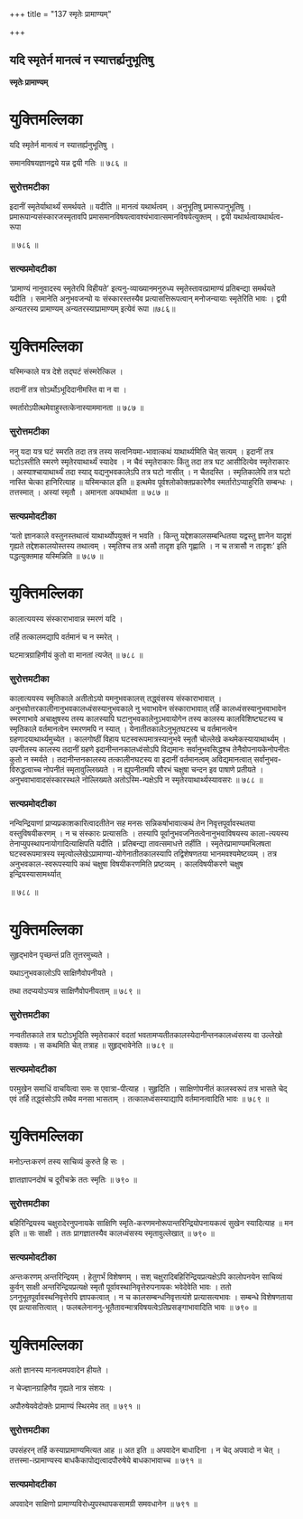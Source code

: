 +++
title = "137 स्मृतेः प्रामाण्यम्"

+++


## यदि स्मृतेर्न मानत्वं न स्यात्तर्ह्यनुभूतिषु

**स्मृतेः प्रामाण्यम्**

# **युक्तिमल्लिका**

यदि स्मृतेर्न मानत्वं न स्यात्तर्ह्यनुभूतिषु ।

समानविषयज्ञानद्वये यन्न द्वयी गतिः ॥ ७८६ ॥

### **सुरोत्तमटीका**

इदानीं स्मृतेर्याथार्थ्यं समर्थयते ॥ यदीति ॥ मानत्वं यथार्थत्वम् । अनुभूतिषु प्रमारूपानुभूतिषु । प्रमारूपान्यसंस्कारजस्मृतावपि प्रमासमानविषयत्वावश्यंभावात्समानविषयेत्युक्तम् । द्वयी यथार्थत्वायथार्थत्व-रूपा

॥ ७८६ ॥

### **सत्यप्रमोदटीका**

‘प्रामाण्यं नानुवादस्य स्मृतेरपि विहीयते’ इत्यनु-व्याख्यानमनुरुध्य स्मृतेस्तावत्प्रामाण्यं प्रतिबन्द्या समर्थयते यदीति । समानेति अनुभवजन्यो यः संस्कारस्तस्यैव प्रत्यासत्तिरूपत्वान् मनोजन्यायाः स्मृतेरिति भावः । द्वयी अन्यतरस्य प्रामाण्यम् अन्यतरस्याप्रामाण्यम् इत्येवं रूपा ॥७८६॥

# **युक्तिमल्लिका**

यस्मिन्काले यत्र देशे तद्घटं संस्मरेत्किल ।

तदानीं तत्र सोऽर्थोऽभूदिदानीमस्ति वा न वा ।

स्मर्तारोऽपीत्थमेवाहुस्तत्केनास्याममानता ॥ ७८७ ॥

### **सुरोत्तमटीका**

ननु यदा यत्र घटं स्मरति तदा तत्र तस्य सत्वनियमा-भावात्कथं याथार्थ्यमिति चेत् सत्यम् । इदानीं तत्र घटोऽस्तीति स्मरणे स्मृतेरयाथार्थ्यं स्यादेव । न चैवं स्मृतेराकारः किंतु तदा तत्र घट आसीदित्येव स्मृतेराकारः । अस्याश्चायाथार्थ्यं तदा स्याद् यद्यनुभवकालेऽपि तत्र घटो नासीत् । न चैतदस्ति । स्मृतिकालेपि तत्र घटो नास्ति चेत्का हानिरित्याह ॥ यस्मिन्काल इति ॥ इत्थमेव पूर्वश्लोकोक्तप्रकारेणैव स्मर्तारोऽप्याहुरिति सम्बन्धः । तत्तस्मात् । अस्यां स्मृतौ । अमानता अयथार्थता ॥ ७८७ ॥

### **सत्यप्रमोदटीका**

‘यतो ज्ञानकाले वस्तुनस्तथात्वं याथार्थ्योपयुक्तं न भवति । किन्तु यद्देशकालसम्बन्धितया यद्वस्तु ज्ञानेन यादृशं गृह्यते तद्देशकालयोस्तस्य तथात्वम् । स्मृतिश्च तत्र असौ तादृश इति गृह्णाति । न च तत्रासौ न तादृशः’ इति पद्धत्युक्तमाह यस्मिन्निति ॥ ७८७ ॥

# **युक्तिमल्लिका**

कालात्ययस्य संस्काराभावान्न स्मरणं यदि ।

तर्हि तत्कालमद्यापि वर्तमानं च न स्मरेत् ।

घटमात्रग्राहिणीयं कुतो वा मानतां त्यजेत् ॥ ७८८ ॥

### **सुरोत्तमटीका**

कालात्ययस्य स्मृतिकाले अतीतोऽयो यमनुभवकालस् तद्ध्वंसस्य संस्काराभावात् । अनुभवोत्तरकालीनानुभवकालध्वंसस्यानुभवकाले नु भवाभावेन संस्काराभावात् तर्हि कालध्वंसस्यानुभवाभावेन स्मरणाभावे अचाक्षुषस्य तस्य कालस्यापि घटानुभवकालेनुऽभवायोगेन तस्य कालस्य कालविशिष्टघटस्य च स्मृतिकाले वर्तमानत्वेन स्मरणमपि न स्यात् । येनातीतकालेऽनुभूतघटस्य च वर्तमानत्वेन ग्रहणादयाथार्थ्यमुच्येत । कालगोष्ठीं विहाय घटस्वरूपमात्रस्यानुभवे स्मृतौ चोल्लेखे कथमेकस्यायाथार्थ्यम् । उपनीतस्य कालस्य तदानीं ग्रहणे इदानीन्तनकालध्वंसोऽपि विद्यमानः सर्वानुभवसिद्धश्च तेनैवोपनायकेनोपनीतः कुतो न स्मर्यते । तदानीन्तनकालस्य तत्कालीनघटस्य वा इदानीं वर्तमानत्वम् अविद्यमानत्वात् सर्वानुभव-विरुद्धत्वाच्च नोपनीतं स्मृतावुल्लिख्यते । न ह्युपनीतमपि सौरभं चक्षुषा चन्दन इव पाषाणे प्रतीयते । अनुभवाभावादसंस्कारस्थले नोल्लिख्यते अतोऽस्मि-न्पक्षेऽपि न स्मृतेरयाथार्थ्यस्यावसरः ॥ ७८८ ॥

### **सत्यप्रमोदटीका**

नन्विन्द्रियाणां प्राप्यप्रकाशकारित्वादतीतेन सह मनसः सन्निकर्षाभावात्कथं तेन निवृत्तपूर्वावस्थतया वस्तुविषयीकरणम् । न च संस्कारः प्रत्यासतिः । तस्यापि पूर्वानुभवजनितत्वेनानुभवाविषयस्य काला-त्ययस्य तेनाप्युपस्थापनायोगादित्याक्षिपति यदीति । प्रतिबन्द्या तावत्समाधत्ते तर्हीति । स्मृतेरप्रामाण्यमभिलषता घटस्वरूपमात्रस्य स्मृत्योल्लेखेऽप्रामाण्या-योगेनातीतकालस्यापि तद्विशेषणतया भानमवश्यमेष्टव्यम् । तत्र अनुभवकाल-स्वरूपस्यापि कथं चक्षुषा विषयीकरणमिति प्रष्टव्यम् । कालविषयीकरणे चक्षुष इन्द्रियस्यासामर्थ्यात्

॥ ७८८ ॥

# **युक्तिमल्लिका**

सुहृद्भावेन पृच्छन्तं प्रति तूत्तरमुच्यते ।

यथाऽनुभवकालोऽपि साक्षिणैवोपनीयते ।

तथा तदप्ययोऽप्यत्र साक्षिणैवोपनीयताम् ॥ ७८९ ॥

### **सुरोत्तमटीका**

नन्वतीतकाले तत्र घटोऽभूदिति स्मृतेराकारं वदतां भवतामप्यतीतकालस्येदानीन्तनकालध्वंसस्य वा उल्लेखो वक्तव्यः । स कथमिति चेत् तत्राह ॥ सुहृद्भावेनेति ॥ ७८९ ॥

### **सत्यप्रमोदटीका**

परमुखेन समाधिं वाचयित्वा समः स एवात्रा-पीत्याह । सुहृदिति । साक्षिणोपनीतं कालस्वरूपं तत्र भासते चेद् एवं तर्हि तद्ध्वंसोऽपि तथैव मनसा भासताम् । तत्कालध्वंसस्याद्यापि वर्तमानत्वादिति भावः ॥ ७८९ ॥

# **युक्तिमल्लिका**

मनोऽन्तःकरणं तस्य साचिव्यं कुरुते हि सः ।

ज्ञातज्ञापनदोषं च दूरीचक्रे ततः स्मृतिः ॥ ७९० ॥

### **सुरोत्तमटीका**

बहिरिन्द्रियस्य चक्षुरादेरनुपनायके साक्षिणि स्मृति-करणमनोरूपान्तरिन्द्रियोपनायकत्वं सुखेन स्यादित्याह ॥ मन इति ॥ सः साक्षी । ततः प्रागज्ञातस्यैव कालध्वंसस्य स्मृतावुल्लेखात् ॥ ७९० ॥

### **सत्यप्रमोदटीका**

अन्तःकरणम् अन्तरिन्द्रियम् । हेतुगर्भं विशेषणम् । सश् चक्षुरादिबहिरिन्द्रियप्रत्यक्षेऽपि कालोपनयेन साचिव्यं कुर्वन् साक्षी अन्तरिन्द्रियप्रत्यक्षे स्मृतौ पूर्वावस्थानिवृत्तेरुपनायकः भवेदेवेति भावः । ततो ऽननुभूतपूर्वावस्थनिवृत्तेरपि ज्ञापकत्वात् । न च कालसम्बन्धनिवृत्तत्यंशे प्रत्यासत्यभावः । सम्बन्धे विशेषणताया एव प्रत्यासत्तित्वात् । फलबलेनाननु-भूतैतावन्मात्रविषयत्वेऽतिप्रसङ्गाभावादिति भावः ॥ ७९० ॥

# **युक्तिमल्लिका**

अतो ज्ञानस्य मानत्वमपवादेन हीयते ।

न चेज्ज्ञानग्राहिणैव गृह्यते नात्र संशयः ।

अपौरुषेयवेदोक्तेः प्रामाण्यं स्थिरमेव तत् ॥ ७९१ ॥

### **सुरोत्तमटीका**

उपसंहरन् तर्हि कस्याप्रामाण्यमित्यत आह ॥ अत इति ॥ अपवादेन बाधादिना । न चेद् अपवादो न चेत् । तत्तस्मा-त्प्रामाण्यस्य बाधकैकापोद्यत्वादपौरुषेये बाधकाभावाच्च ॥ ७९१ ॥

### **सत्यप्रमोदटीका**

अपवादेन साक्षिणो प्रामाण्यविरोध्युपस्थापकसामग्री समवधानेन ॥ ७९१ ॥

